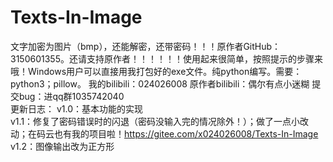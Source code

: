 # Texts-In-Image
文字加密为图片（bmp），还能解密，还带密码！！！原作者GitHub：3150601355。还请支持原作者！！！！！！使用起来很简单，按照提示的步骤来哦！Windows用户可以直接用我打包好的exe文件。纯python编写。需要：python3；pillow。
我的bilibili：024026008
原作者bilibili：偶尔有点小迷糊
提交bug：进qq群1035742040
<br>
更新日志：
v1.0：基本功能的实现<br>
v1.1：修复了密码错误时的闪退（密码没输入完的情况除外！）；做了一点小改动；在码云也有我的项目啦！https://gitee.com/x024026008/Texts-In-Image<br>
v1.2：图像输出改为正方形
